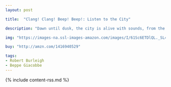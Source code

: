 ```yaml
---
layout: post

title:  "Clang! Clang! Beep! Beep!: Listen to the City"

description: "Dawn until dusk, the city is alive with sounds, from the TING-A-LING-A-LING of an alarm clock in the morning to the BEEEEEP! BEEEEP! of traffic in the afternoon to the quiet SHHHHHHHHHHHHHH of evening."

img: "https://images-na.ssl-images-amazon.com/images/I/61Sc6ETDlQL._SL480_.jpg"

buy: "http://amzn.com/1416940529"

tags:
- Robert Burleigh
- Beppe Giacobbe
---
```


{% include content-rss.md %}